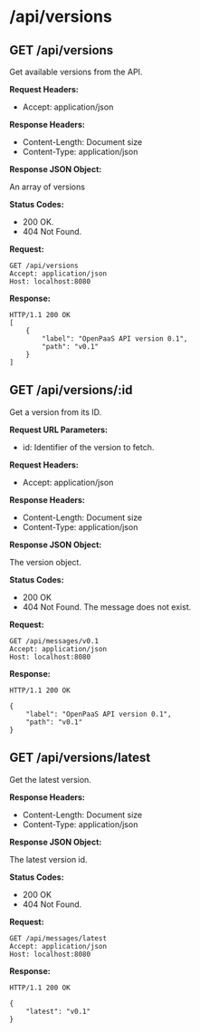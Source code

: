 # /api/versions

## GET /api/versions

Get available versions from the API.

**Request Headers:**

- Accept: application/json

**Response Headers:**

- Content-Length: Document size
- Content-Type: application/json

**Response JSON Object:**

An array of versions

**Status Codes:**

- 200 OK.
- 404 Not Found.

**Request:**

    GET /api/versions
    Accept: application/json
    Host: localhost:8080

**Response:**

    HTTP/1.1 200 OK
    [
        {
            "label": "OpenPaaS API version 0.1",
            "path": "v0.1"
        }
    ]

## GET /api/versions/:id

Get a version from its ID.

**Request URL Parameters:**

- id: Identifier of the version to fetch.

**Request Headers:**

- Accept: application/json

**Response Headers:**

- Content-Length: Document size
- Content-Type: application/json

**Response JSON Object:**

The version object.

**Status Codes:**

- 200 OK
- 404 Not Found. The message does not exist.

**Request:**

    GET /api/messages/v0.1
    Accept: application/json
    Host: localhost:8080

**Response:**

    HTTP/1.1 200 OK

    {
        "label": "OpenPaaS API version 0.1",
        "path": "v0.1"
    }

## GET /api/versions/latest

Get the latest version.

**Response Headers:**

- Content-Length: Document size
- Content-Type: application/json

**Response JSON Object:**

The latest version id.

**Status Codes:**

- 200 OK
- 404 Not Found.

**Request:**

    GET /api/messages/latest
    Accept: application/json
    Host: localhost:8080

**Response:**

    HTTP/1.1 200 OK

    {
        "latest": "v0.1"
    }
